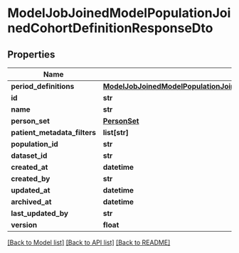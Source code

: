 # ModelJobJoinedModelPopulationJoinedCohortDefinitionResponseDto

## Properties
Name | Type | Description | Notes
------------ | ------------- | ------------- | -------------
**period_definitions** | [**ModelJobJoinedModelPopulationJoinedCohortDefinitionJoinedPeriodDefinitionResponseDto**](ModelJobJoinedModelPopulationJoinedCohortDefinitionJoinedPeriodDefinitionResponseDto.md) |  | [optional] 
**id** | **str** |  | [optional] 
**name** | **str** |  | [optional] 
**person_set** | [**PersonSet**](PersonSet.md) |  | [optional] 
**patient_metadata_filters** | **list[str]** |  | [optional] 
**population_id** | **str** |  | [optional] 
**dataset_id** | **str** |  | [optional] 
**created_at** | **datetime** |  | [optional] 
**created_by** | **str** |  | [optional] 
**updated_at** | **datetime** |  | [optional] 
**archived_at** | **datetime** |  | [optional] 
**last_updated_by** | **str** |  | [optional] 
**version** | **float** |  | [optional] 

[[Back to Model list]](../README.md#documentation-for-models) [[Back to API list]](../README.md#documentation-for-api-endpoints) [[Back to README]](../README.md)

